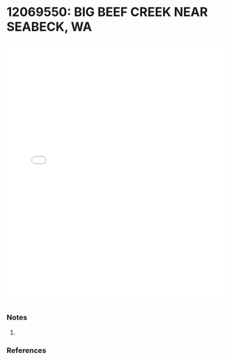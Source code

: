 # 12069550: BIG BEEF CREEK NEAR SEABECK, WA

<iframe src="/distribution_estimation/_static/stations/12069550_fdc.html" width="100%" height="600" frameborder="0"></iframe>

### Notes
1. 

### References

